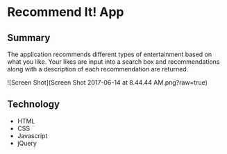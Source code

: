 # Recommend It! App

## Summary
The application recommends different types of entertainment based on what you like.  Your likes are input into a search box and recommendations along with a description of each recommendation are returned.

![Screen Shot](Screen Shot 2017-06-14 at 8.44.44 AM.png?raw=true)

## Technology
* HTML
* CSS
* Javascript
* jQuery
